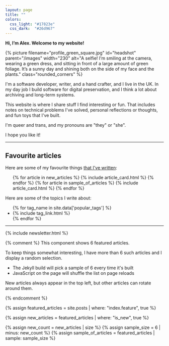 ```yaml
---
layout: page
title: ""
colors:
  css_light: "#17823e"
  css_dark:  "#26d967"
---
```


<style type="x-text/scss">
  @use "components/article_cards";
  @use "utils/functions.scss" as *;

  @function create_leaf_svg($fill) {
    $fill: str-replace("#{$fill}", '#', '%23');
    $output: '<svg xmlns="http://www.w3.org/2000/svg" x="0px" y="0px" viewBox="0 0 98 98" width="50px">' +
             "<path fill=\"#{$fill}\" " +
             'd="M30.636,61.596c-1.006,1.497-1.859,2.997-2.56,4.5c-3.046,6.531-3.178,13.179-0.396,19.941  c0.536,1.304-0.087,2.797-1.391,3.333c-1.305,0.536-2.797-0.087-3.333-1.391c-3.354-8.155-3.195-16.171,0.476-24.045  c3.45-7.397,10.028-14.608,19.732-21.633c2.324-1.893,4.818-3.785,7.483-5.678c1.069-0.759,1.321-2.241,0.562-3.31  c-0.759-1.069-2.241-1.321-3.31-0.561C37.653,40.026,29.77,47.454,24.243,55.01c-2.331-13.176-0.587-23.597,5.221-31.032  c8.019-10.267,24.155-15.49,47.983-15.54c-0.048,23.828-5.272,39.965-15.538,47.984C54.43,62.264,43.927,63.992,30.636,61.596z"/>' +
             '</svg>';
    @return str-replace($output, '"', '%22');
  }

  hr {
    height: 50px;
    width: 50px;

    $light-svg-url: create_leaf_svg(rgba(#17823e, 0.2));
    $dark-svg-url:  create_leaf_svg(rgba(#26d967, 0.6));

    --hr-background-image: url("data:image/svg+xml;charset=UTF-8,#{$light-svg-url}");

    @media (prefers-color-scheme: dark) {
      --hr-background-image: url("data:image/svg+xml;charset=UTF-8,#{$dark-svg-url}");
    }
  }

  img#headshot {
    border-radius: 50%;
    margin-left:   var(--default-padding);
    margin-bottom: var(--default-padding);
  }

  @media screen and (min-width: 500px) {
    main {
      padding-top: calc(1.5 * var(--default-padding));
    }

    img#headshot {
      margin-top: -3em;
      float: right;
    }
  }

  @media screen and (max-width: 500px) {
    img#headshot {
      display: block;
      margin-top: var(--default-padding);
      margin-left:  auto;
      margin-right: auto;
    }
  }

  #popular_tags a {
    white-space: nowrap;
  }
</style>

**Hi, I’m Alex. Welcome to my website!**

{%
  picture
  filename="profile_green_square.jpg"
  id="headshot"
  parent="/images"
  width="230"
  alt="A selfie! I’m smiling at the camera, wearing a green dress, and sitting in front of a large amount of green foliage. It’s a sunny day and shining both on the side of my face and the plants."
  class="rounded_corners"
%}

I'm a software developer, writer, and a hand crafter, and I live in the UK.
In my day job I build software for digital preservation, and I think a lot about archiving and long-term systems.

This website is where I share stuff I find interesting or fun.
That includes notes on technical problems I've solved, personal reflections or thoughts, and fun toys that I've built.

I'm queer and trans, and my pronouns are "they" or "she".

I hope you like it!



---



## Favourite articles

Here are some of my favourite things [that I've written](/articles/):

<ul class="article_cards" id="featured_articles">
  {% for article in new_articles %}
    {% include article_card.html %}
  {% endfor %}
  {% for article in sample_of_articles %}
    {% include article_card.html %}
  {% endfor %}
</ul>

Here are some of the topics I write about:

<ul class="dot_list" id="popular_tags">
  {% for tag_name in site.data['popular_tags'] %}
    <li>{% include tag_link.html %}</li>
  {% endfor %}
</ul>

<style>
  #popular_tags a:visited {
    color: var(--link-color);
  }
</style>



---

{% include newsletter.html %}




{% comment %}
  This component shows 6 featured articles.

  To keep things somewhat interesting, I have more than 6 such articles
  and I display a random selection.

  - The Jekyll build will pick a sample of 6 every time it's built
  - JavaScript on the page will shuffle the list on page reloads

  New articles always appear in the top left, but other articles can
  rotate around them.

{% endcomment %}

{% assign featured_articles = site.posts | where: "index.feature", true %}

{% assign new_articles = featured_articles | where: "is_new", true %}

{% assign new_count = new_articles | size %}
{% assign sample_size = 6 | minus: new_count %}
{% assign sample_of_articles = featured_articles | sample: sample_size %}

<script>
  function CardImage(card) {
    const yr = card.y;

    if (card.fm === 'J') {
      var suffix = '.jpg';
      var mimeType = 'image/jpg';
    } else {
      var suffix = '.png';
      var mimeType = 'image/png';
    }

    const prefix = card.s.slice(0, card.p);
    const imPrefix = `/c/${yr}/${prefix}`;

    const ws = [365,730,302,504,405,810];
    const primary = ws.map(s => `${imPrefix}${suffix}_${s}w ${s}w`).join(", ");
    const avif    = ws.map(s => `${imPrefix}_${s}w.avif ${s}w`).join(", ");
    const webp    = ws.map(s => `${imPrefix}_${s}w.webp ${s}w`).join(", ");

    const sizes = "(max-width: 450px) 405px, 405px";

    return `
      <div class="c_im_w${card.n ? ' n' : ''}">
        <picture>
          <source srcset="${primary}" sizes="${sizes}" type="${mimeType}">
          <source srcset="${avif}"    sizes="${sizes}" type="image/avif">
          <source srcset="${webp}"    sizes="${sizes}" type="image/webp">
          <img src="/c/${yr}/${card.p}_365w.jpg" alt="" loading="lazy">
        </picture>
        ${card.n ? '<div class="new_banner">NEW</div>' : ''}
      </div>
    `;
  }

  function ArticleCard(card) {
    return `
      <li
        class="card"
        style="
          ${card.cl ? `--c-lt: #${card.cl}` : ''};
          ${card.cd ? `--c-dk: #${card.cd}` : ''};
        "
      >
        <a href="/${card.y + 2000}/${card.s}/">
          ${CardImage(card)}
          <div class="c_meta">
            <p class="c_title">${card.t}</p>
            ${typeof card.d !== 'undefined' ? `<p class="c_desc">${card.d}</p>` : ''}
          </div>
        </a>
      </li>
    `;
  }

  {% comment %}
    cl = color light
    cd = color dark
    n = is new?
    t = title
    y = year - 2000
    s = slug
    p = length of prefix
    fm = image format (J = JPEG, P = PNG)
    d = description
  {% endcomment %}
  const keys = ["cl", "cd", "n", "t", "y", "s", "p", "fm", "d"];

  {%- capture featuredArticlesJson -%}
    [
      {% for article in featured_articles %}
        [
          {{ article.card.color_lt | replace: "#", "" | jsonify }},
          {{ article.card.color_dk | replace: "#", "" | jsonify }},
          {% if article.is_new %}1{% else %}0{% endif %},
          {{ article.title | markdownify_oneline | cleanup_text | jsonify }},
          {{ article.date | date: "%Y" | minus: 2000 }},
          {{ article.slug | jsonify }},
          {{ article.card.index_prefix | size }},
          {{ article.card.index_image.format | slice: "0" | jsonify }},
          {% if article.summary %}
            {{ article.summary | markdownify_oneline | cleanup_text | jsonify }}
          {% else %}
            ""
          {% endif %}
        ]
        {% unless forloop.last %},{% endunless %}
      {% endfor %}
    ]
  {%- endcapture -%}

  const featuredArticlesList = {{ featuredArticlesJson | compact_json }};

  const featuredArticles = featuredArticlesList.map(values =>
    keys.reduce((obj, key, index) => ({ ...obj, [key]: values[index] }), {})
  );

  window.addEventListener("DOMContentLoaded", function() {
    const newArticles = featuredArticles
      .filter(art => art.n === 1);

    const randomArticles = featuredArticles
      .filter(art => !newArticles.includes(art))
      .sort(() => 0.5 - Math.random())
      .slice(0, 6);

    document.querySelector("#featured_articles").innerHTML =
      newArticles.concat(randomArticles)
        .slice(0, 6)
        .map(ArticleCard)
        .join("");
  });
</script>
